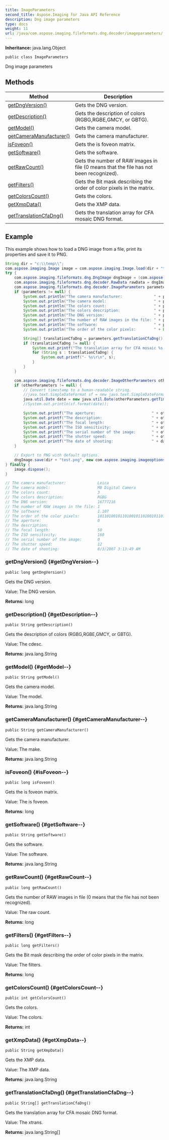 ```yaml
---
title: ImageParameters
second_title: Aspose.Imaging for Java API Reference
description: Dng image parameters
type: docs
weight: 11
url: /java/com.aspose.imaging.fileformats.dng.decoder/imageparameters/
---
```

**Inheritance:**
java.lang.Object
```
public class ImageParameters
```

Dng image parameters
## Methods

| Method | Description |
| --- | --- |
| [getDngVersion()](#getDngVersion--) | Gets the DNG version. |
| [getDescription()](#getDescription--) | Gets the description of colors (RGBG,RGBE,GMCY, or GBTG). |
| [getModel()](#getModel--) | Gets the camera model. |
| [getCameraManufacturer()](#getCameraManufacturer--) | Gets the camera manufacturer. |
| [isFoveon()](#isFoveon--) | Gets the is foveon matrix. |
| [getSoftware()](#getSoftware--) | Gets the software. |
| [getRawCount()](#getRawCount--) | Gets the number of RAW images in file (0 means that the file has not been recognized). |
| [getFilters()](#getFilters--) | Gets the Bit mask describing the order of color pixels in the matrix. |
| [getColorsCount()](#getColorsCount--) | Gets the colors. |
| [getXmpData()](#getXmpData--) | Gets the XMP data. |
| [getTranslationCfaDng()](#getTranslationCfaDng--) | Gets the translation array for CFA mosaic DNG format. |

## Example
This example shows how to load a DNG image from a file, print its properties and save it to PNG.
``` java
String dir = "c:\\temp\\";
com.aspose.imaging.Image image = com.aspose.imaging.Image.load(dir + "test.dng");
try {
    com.aspose.imaging.fileformats.dng.DngImage dngImage = (com.aspose.imaging.fileformats.dng.DngImage) image;
    com.aspose.imaging.fileformats.dng.decoder.RawData rawData = dngImage.getImgData();
    com.aspose.imaging.fileformats.dng.decoder.ImageParameters parameters = rawData.getImageDataParameters();
    if (parameters != null) {
        System.out.println("The camera manufacturer:              " + parameters.getCameraManufacturer());
        System.out.println("The camera model:                     " + parameters.getModel());
        System.out.println("The colors count:                     " + parameters.getColorsCount());
        System.out.println("The colors description:               " + parameters.getDescription());
        System.out.println("The DNG version:                      " + parameters.getDngVersion());
        System.out.println("The number of RAW images in the file: " + parameters.getRawCount());
        System.out.println("The software:                         " + parameters.getSoftware());
        System.out.println("The order of the color pixels:        " + Long.toBinaryString(parameters.getFilters()));

        String[] translationCfaDng = parameters.getTranslationCfaDng();
        if (translationCfaDng != null) {
            System.out.printf("The translation array for CFA mosaic %s:\r\n", translationCfaDng.length);
            for (String s : translationCfaDng) {
                System.out.printf("- %s\r\n", s);
            }
        }
    }

    com.aspose.imaging.fileformats.dng.decoder.ImageOtherParameters otherParameters = rawData.getImageOtherParameters();
    if (otherParameters != null) {
        // Convert timestamp to a human-readable string.
        //java.text.SimpleDateFormat sf = new java.text.SimpleDateFormat("yyyy-MM-dd");
        java.util.Date date = new java.util.Date(otherParameters.getTimestamp());
        //System.out.println(sf.format(date));

        System.out.printf("The aperture:                         " + otherParameters.getAperture());
        System.out.printf("The description:                      " + otherParameters.getDescription());
        System.out.printf("The focal length:                     " + otherParameters.getFocalLength());
        System.out.printf("The ISO sensitivity:                  " + otherParameters.getIsoSpeed());
        System.out.printf("The serial number of the image:       " + otherParameters.getShotOrder());
        System.out.printf("The shutter speed:                    " + otherParameters.getShutterSpeed());
        System.out.printf("The date of shooting:                 " + date);
    }

    // Export to PNG with default options.
    dngImage.save(dir + "test.png", new com.aspose.imaging.imageoptions.PngOptions());
} finally {
    image.dispose();
}

// The camera manufacturer:              Leica
// The camera model:                     M8 Digital Camera
// The colors count:                     3
// The colors description:               RGBG
// The DNG version:                      16777216
// The number of RAW images in the file: 1
// The software:                         1.107
// The order of the color pixels:        10110100101101001011010010110100
// The aperture:                         0
// The description:
// The focal length:                     50
// The ISO sensitivity:                  160
// The serial number of the image:       0
// The shutter speed:                    12
// The date of shooting:                 8/3/2007 3:13:49 AM
```

### getDngVersion() {#getDngVersion--}
```
public long getDngVersion()
```


Gets the DNG version.

Value: The DNG version.

**Returns:**
long
### getDescription() {#getDescription--}
```
public String getDescription()
```


Gets the description of colors (RGBG,RGBE,GMCY, or GBTG).

Value: The cdesc.

**Returns:**
java.lang.String
### getModel() {#getModel--}
```
public String getModel()
```


Gets the camera model.

Value: The model.

**Returns:**
java.lang.String
### getCameraManufacturer() {#getCameraManufacturer--}
```
public String getCameraManufacturer()
```


Gets the camera manufacturer.

Value: The make.

**Returns:**
java.lang.String
### isFoveon() {#isFoveon--}
```
public long isFoveon()
```


Gets the is foveon matrix.

Value: The is foveon.

**Returns:**
long
### getSoftware() {#getSoftware--}
```
public String getSoftware()
```


Gets the software.

Value: The software.

**Returns:**
java.lang.String
### getRawCount() {#getRawCount--}
```
public long getRawCount()
```


Gets the number of RAW images in file (0 means that the file has not been recognized).

Value: The raw count.

**Returns:**
long
### getFilters() {#getFilters--}
```
public long getFilters()
```


Gets the Bit mask describing the order of color pixels in the matrix.

Value: The filters.

**Returns:**
long
### getColorsCount() {#getColorsCount--}
```
public int getColorsCount()
```


Gets the colors.

Value: The colors.

**Returns:**
int
### getXmpData() {#getXmpData--}
```
public String getXmpData()
```


Gets the XMP data.

Value: The XMP data.

**Returns:**
java.lang.String
### getTranslationCfaDng() {#getTranslationCfaDng--}
```
public String[] getTranslationCfaDng()
```


Gets the translation array for CFA mosaic DNG format.

Value: The xtrans.

**Returns:**
java.lang.String[]
